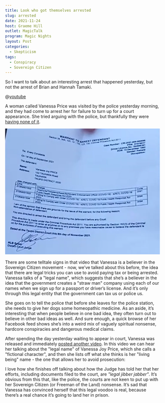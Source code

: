 ```yaml
---
title: Look who got themselves arrested
slug: arrested
date: 2021-11-24
host: Graeme Hill
outlet: MagicTalk
program: Magic Nights
layout: Post
categories:
  - Skepticism
tags:
  - Conspiracy
  - Sovereign Citizen
---
```


So I want to talk about an interesting arrest that happened yesterday, but not the arrest of Brian and Hannah Tamaki.

<!-- more -->

@[youtube](https://www.youtube.com/watch?v=g7pAmEjIXKM)

A woman called Vanessa Price was visited by the police yesterday morning, and they had come to arrest her for failure to turn up for a court appearance. She tried arguing with the police, but thankfully they were [having none of it](https://www.facebook.com/vanessa.winter.505/videos/876010189947855/).

![Document](./image1.png)

There are some telltale signs in that video that Vanessa is a believer in the Sovereign Citizen movement - now, we’ve talked about this before, the idea that there are legal tricks you can use to avoid paying tax or being arrested. Vanessa talks of a "legal name", which suggests that she’s a believer in the idea that the government creates a "straw man" company using each of our names when we sign up for a passport or driver’s license. And it’s only through this legal entity that the government can tax us or police us.

She goes on to tell the police that before she leaves for the police station, she needs to give her dogs some homeopathic medicine. As an aside, it’s interesting that when people believe in one bad idea, they often turn out to believe in other bad ideas as well. And sure enough, a quick browse of her Facebook feed shows she’s into a weird mix of vaguely spiritual nonsense, hardcore conspiracies and dangerous medical claims.

After spending the day yesterday waiting to appear in court, Vanessa was released and immediately [posted another video](https://www.facebook.com/vanessa.winter.505/videos/423708532740620). In this video we can hear her talking about the "legal name" of Vanessa Joy Price, which she calls a "fictional character", and then she lists off what she thinks is her "living being" name - the one that allows her to avoid prosecution:

I love how she finishes off talking about how the Judge has told her that her efforts, including documents filed to the court, are _"legal jibber jabber"_. It’s obvious from this that, like the police, the courts are not keen to put up with her Sovereign Citizen (or Freeman of the Land) nonsense. It’s sad that Vanessa has convinced herself that this legal voodoo is real, because there’s a real chance it’s going to land her in prison.
